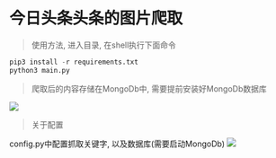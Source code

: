 # 今日头条头条的图片爬取
>使用方法, 进入目录, 在shell执行下面命令
```python
pip3 install -r requirements.txt
python3 main.py
```

>爬取后的内容存储在MongoDb中, 需要提前安装好MongoDb数据库

![](https://s1.ax1x.com/2018/01/02/ppVBZQ.png)

>关于配置

config.py中配置抓取关键字, 以及数据库(需要启动MongoDb)
![](https://s1.ax1x.com/2018/01/02/ppVDaj.png)
